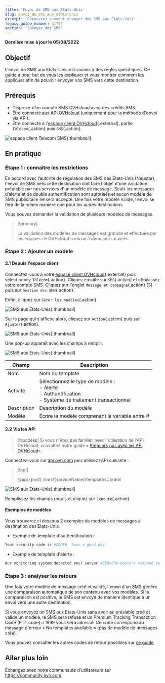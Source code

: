 ```yaml
---
title: 'Envoi de SMS aux Etats-Unis'
slug: envoi_de_sms_aux_etats-unis
excerpt: 'Découvrez comment envoyer des SMS aux États-Unis'
legacy_guide_number: g1754
section: 'Envoyer des SMS'
---
```


**Dernière mise à jour le 05/08/2022**

## Objectif

L'envoi de SMS aux Etats-Unis est soumis à des règles spécifiques. Ce guide a pour but de vous les expliquer et vous montrer comment les appliquer afin de pouvoir envoyer vos SMS vers cette destination.

## Prérequis

- Disposer d’un compte SMS OVHcloud avec des crédits SMS.
- Être connecté aux [API OVHcloud](https://api.ovh.com/) (uniquement pour la méthode d'envoi via API).
- Être connecté à l'[espace client OVHcloud](https://www.ovh.com/auth?onsuccess=https%3A%2F%2Fwww.ovhtelecom.fr%2Fmanager&ovhSubsidiary=fr){.external}, partie `Télécom`{.action} puis `SMS`{.action}.

![espace client Telecom SMS](https://raw.githubusercontent.com/ovh/docs/master/templates/control-panel/product-selection/telecom/tpl-telecom-03-fr-sms.png){.thumbnail}

## En pratique

### Étape 1 : connaître les restrictions

En accord avec l’autorité de régulation des SMS des Etats-Unis (Neustar), l'envoi de SMS vers cette destination doit faire l'objet d'une validation préalable par nos services d'un modèle de message.
Seuls les messages d’alerte et de double authentification sont autorisés et aucun modèle de SMS publicitaire ne sera accepté. Une fois votre modèle validé, l’envoi se fera de la même manière que pour les autres destinations.

Vous pouvez demander la validation de plusieurs modèles de messages.

> [!primary]
>
> La validation des modèles de messages est gratuite et effectuée par les équipes de OVHcloud sous un à deux jours ouvrés.
>

### Étape 2 : Ajouter un modèle

#### 2.1 Depuis l'espace client

Connectez-vous à votre [espace client OVHcloud](https://www.ovh.com/auth?onsuccess=https%3A%2F%2Fwww.ovhtelecom.fr%2Fmanager&ovhSubsidiary=fr){.external} puis sélectionnez `Télécom`{.action}. Cliquez ensuite sur `SMS`{.action} et choisissez votre compte SMS. Cliquez sur l'onglet `Message et campagne`{.action} (3) puis sur `Gestion des SMS`{.action}. 

Enfin, cliquez sur `Gérer les modèles`{.action}.

![SMS aux Etats-Unis](images/smstousa1.png){.thumbnail}

Sur la page qui s'affiche alors, cliquez sur `Action`{.action} puis sur `Ajouter`{.action}.

![SMS aux Etats-Unis](images/smstousa2.png){.thumbnail}

Une pop-up apparaît avec les champs à remplir.

![SMS aux Etats-Unis](images/smstousa3.png){.thumbnail}


| Champ       | Description                                                                                                      |
|-------------|------------------------------------------------------------------------------------------------------------------|
| Nom         | Nom du template                                                                                                  |
| Activité    | Sélectionnez le type de modèle :<br>- Alerte<br>- Authentification<br>- Système de traitement transactionnel |
| Description | Description du modèle                                                                                            |
| Modèle      | Écrire le modèle comprenant la variable entre #                                                                  |


#### 2.2 Via les API

> [!success]
> Si vous n'êtes pas familier avec l'utilisation de l'API OVHcloud, consultez notre guide « [Premiers pas avec les API OVHcloud](https://docs.ovh.com/fr/api/first-steps-with-ovh-api/)».

Connectez-vous sur [api.ovh.com](https://api.ovh.com/) puis utilisez l’API suivante :

> [!api]
>
> @api {post} /sms/{serviceName}/templatesControl
>

![SMS aux Etats-Unis](images/smstousa4.png){.thumbnail}

Remplissez les champs requis et cliquez sur `Execute`{.action}

#### Exemples de modèles

Vous trouverez ci dessous 2 exemples de modèles de messages à destination des Etats-Unis.

- Exemple de template d'authentification :

```bash
Your security code is #CODE#, have a good day
```

- Exemple de template d'alerte :

```bash
Our monitoring system detected your server #SERVER# doesn't respond to ping requests
```

### Étape 3 : analyser les retours

Une fois votre modèle de message créé et validé, l'envoi d'un SMS génère une comparaison automatique de son contenu avec vos modèles. Si la comparaison est positive, le SMS est envoyé de manière identique à un envoi vers une autre destination.

Si vous envoyez un SMS aux Etats-Unis sans avoir au préalable créé et validé un modèle, le SMS sera refusé et un Premium Tracking Transaction Code (PTT code) à 1999 vous sera adressé. Ce code correspond au message d'erreur « No templates available » (pas de modèle de messages créé).

Vous pouvez consulter les autres codes de retour possibles sur [ce guide](https://docs.ovh.com/fr/sms/tout_savoir_sur_les_utilisateurs_sms/).

## Aller plus loin

Échangez avec notre communauté d'utilisateurs sur <https://community.ovh.com>.
